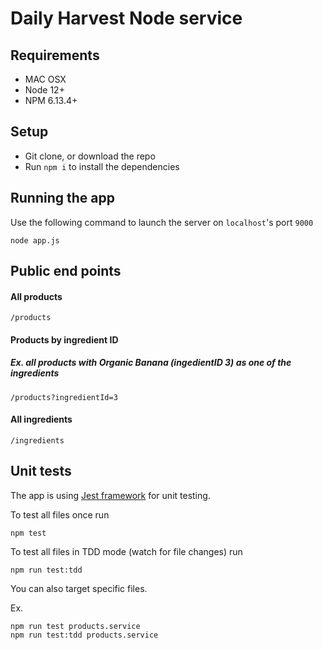 # Daily Harvest Node service

## Requirements

* MAC OSX
* Node 12+
* NPM 6.13.4+

## Setup

* Git clone, or download the repo
* Run `npm i` to install the dependencies

## Running the app

Use the following command to launch the server on `localhost`'s port `9000`

```
node app.js
```

## Public end points

#### All products

```
/products
```

#### Products by ingredient ID

##### Ex. all products with Organic Banana (ingedientID 3) as one of the ingredients

```
/products?ingredientId=3
```

#### All ingredients

```
/ingredients
```

## Unit tests

The app is using [Jest framework](https://jestjs.io/) for unit testing.

To test all files once run

```
npm test
```

To test all files in TDD mode (watch for file changes) run

```
npm run test:tdd
```

You can also target specific files.

Ex.

```
npm run test products.service
npm run test:tdd products.service
```